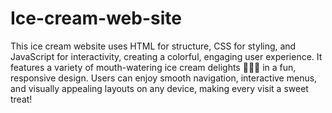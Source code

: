 # Ice-cream-web-site
This ice cream website uses HTML for structure, CSS for styling, and JavaScript for interactivity, creating a colorful, engaging user experience. It features a variety of mouth-watering ice cream delights 🍦🍨🍧 in a fun, responsive design. Users can enjoy smooth navigation, interactive menus, and visually appealing layouts on any device, making every visit a sweet treat!

